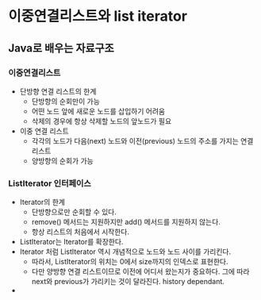 # 이중연결리스트와 list iterator

## Java로 배우는 자료구조

### 이중연결리스트

- 단방향 연결 리스트의 한계
  - 단방향의 순회만이 가능
  - 어떤 노드 앞에 새로운 노드를 삽입하기 어려움
  - 삭제의 경우에 항상 삭제할 노드의 앞노드가 필요
- 이중 연결 리스트
  - 각각의 노드가 다음(next) 노드와 이전(previous) 노드의 주소를 가지는 연결 리스트
  - 양방향의 순회가 가능



### ListIterator 인터페이스

- Iterator의 한계
  - 단방향으로만 순회할 수 있다.
  - remove() 메서드는 지원하지만 add() 메서드를 지원하지 않는다.
  - 항상 리스트의 처음에서 시작한다.
- ListIterator는 Iterator를 확장한다.
- Iterator 처럼 ListIterator 역시 개념적으로 노드와 노드 사이를 가리킨다.
  - 따라서, ListIterator의 위치는 0에서 size까지의 인덱스로 표현한다.
  - 다만 양방향 연결 리스트이므로 이전에 어디서 왔는지가 중요하다. 그에 따라 next와 previous가 가리키는 것이 달라진다. history dependant.
- 